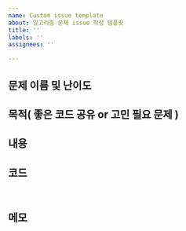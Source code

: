 ```yaml
---
name: Custom issue template
about: 알고리즘 문제 issue 작성 템플릿
title: ''
labels: ''
assignees: ''

---
```


## 문제 이름 및 난이도
>

## 목적( 좋은 코드 공유 or 고민 필요 문제 )


## 내용


## 코드
``` ```

## 메모
